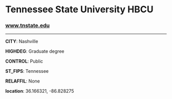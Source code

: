 # Tennessee State University HBCU
### www.tnstate.edu
---
**CITY**: Nashville

**HIGHDEG**: Graduate degree

**CONTROL**: Public

**ST_FIPS**: Tennessee

**RELAFFIL**: None

**location**: 36.166321, -86.828275